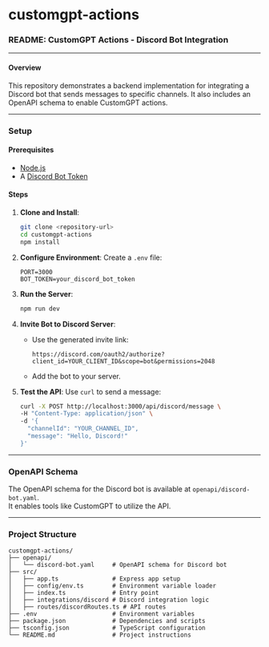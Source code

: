 # customgpt-actions

### README: CustomGPT Actions - Discord Bot Integration

---

#### Overview
This repository demonstrates a backend implementation for integrating a Discord bot that sends messages to specific channels. It also includes an OpenAPI schema to enable CustomGPT actions.

---

### Setup

#### Prerequisites
- [Node.js](https://nodejs.org/)
- A [Discord Bot Token](https://discord.com/developers/applications)

#### Steps
1. **Clone and Install**:
   ```bash
   git clone <repository-url>
   cd customgpt-actions
   npm install
   ```

2. **Configure Environment**:
   Create a `.env` file:
   ```env
   PORT=3000
   BOT_TOKEN=your_discord_bot_token
   ```

3. **Run the Server**:
   ```bash
   npm run dev
   ```

4. **Invite Bot to Discord Server**:
   - Use the generated invite link:
     ```plaintext
     https://discord.com/oauth2/authorize?client_id=YOUR_CLIENT_ID&scope=bot&permissions=2048
     ```
   - Add the bot to your server.

5. **Test the API**:
   Use `curl` to send a message:
   ```bash
   curl -X POST http://localhost:3000/api/discord/message \
   -H "Content-Type: application/json" \
   -d '{
     "channelId": "YOUR_CHANNEL_ID",
     "message": "Hello, Discord!"
   }'
   ```

---

### OpenAPI Schema
The OpenAPI schema for the Discord bot is available at `openapi/discord-bot.yaml`.  
It enables tools like CustomGPT to utilize the API.

---

### Project Structure
```
customgpt-actions/
├── openapi/
│   └── discord-bot.yaml     # OpenAPI schema for Discord bot
├── src/
│   ├── app.ts               # Express app setup
│   ├── config/env.ts        # Environment variable loader
│   ├── index.ts             # Entry point
│   ├── integrations/discord # Discord integration logic
│   ├── routes/discordRoutes.ts # API routes
├── .env                     # Environment variables
├── package.json             # Dependencies and scripts
├── tsconfig.json            # TypeScript configuration
└── README.md                # Project instructions
```

